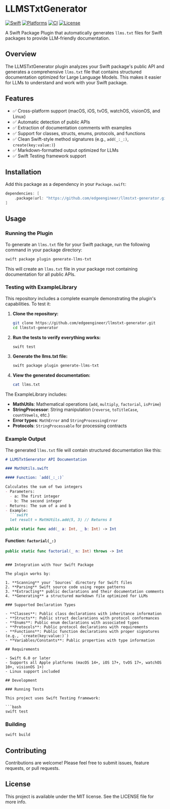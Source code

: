 # LLMSTxtGenerator

[![Swift](https://img.shields.io/badge/swift-6.0-brightgreen.svg)](https://swift.org)
[![Platforms](https://img.shields.io/badge/platforms-macOS%20%7C%20iOS%20%7C%20tvOS%20%7C%20watchOS%20%7C%20visionOS%20%7C%20Linux-lightgrey.svg)](https://swift.org)
[![CI](https://github.com/edgeengineer/llmstxt-generator/actions/workflows/swift.yml/badge.svg)](https://github.com/edgeengineer/llmstxt-generator/actions/workflows/swift.yml)
[![License](https://img.shields.io/badge/license-MIT-blue.svg)](LICENSE)

A Swift Package Plugin that automatically generates `llms.txt` files for Swift packages to provide LLM-friendly documentation.

## Overview

The LLMSTxtGenerator plugin analyzes your Swift package's public API and generates a comprehensive `llms.txt` file that contains structured documentation optimized for Large Language Models. This makes it easier for LLMs to understand and work with your Swift package.

## Features

- ✅ Cross-platform support (macOS, iOS, tvOS, watchOS, visionOS, and Linux)
- ✅ Automatic detection of public APIs
- ✅ Extraction of documentation comments with examples
- ✅ Support for classes, structs, enums, protocols, and functions
- ✅ Clean Swift-style method signatures (e.g., `add(_:_:)`, `create(key:value:)`)
- ✅ Markdown-formatted output optimized for LLMs
- ✅ Swift Testing framework support

## Installation

Add this package as a dependency in your `Package.swift`:

```swift
dependencies: [
    .package(url: "https://github.com/edgeengineer/llmstxt-generator.git", from: "1.0.0")
]
```

## Usage

### Running the Plugin

To generate an `llms.txt` file for your Swift package, run the following command in your package directory:

```bash
swift package plugin generate-llms-txt
```

This will create an `llms.txt` file in your package root containing documentation for all public APIs.

### Testing with ExampleLibrary

This repository includes a complete example demonstrating the plugin's capabilities. To test it:

1. **Clone the repository:**
   ```bash
   git clone https://github.com/edgeengineer/llmstxt-generator.git
   cd llmstxt-generator
   ```

2. **Run the tests to verify everything works:**
   ```bash
   swift test
   ```

3. **Generate the llms.txt file:**
   ```bash
   swift package plugin generate-llms-txt
   ```

4. **View the generated documentation:**
   ```bash
   cat llms.txt
   ```

The ExampleLibrary includes:
- **MathUtils**: Mathematical operations (`add`, `multiply`, `factorial`, `isPrime`)
- **StringProcessor**: String manipulation (`reverse`, `toTitleCase`, `countVowels`, etc.)
- **Error types**: `MathError` and `StringProcessingError`
- **Protocols**: `StringProcessable` for processing contracts

### Example Output

The generated `llms.txt` file will contain structured documentation like this:

```markdown
# LLMSTxtGenerator API Documentation

### MathUtils.swift

#### Function: `add(_:_:)`

Calculates the sum of two integers
- Parameters:
  - a: The first integer
  - b: The second integer
- Returns: The sum of a and b
- Example:
  ```swift
  let result = MathUtils.add(5, 3) // Returns 8
  ```

```swift
public static func add(_ a: Int, _ b: Int) -> Int
```

#### Function: `factorial(_:)`

```swift
public static func factorial(_ n: Int) throws -> Int
```
```

### Integration with Your Swift Package

The plugin works by:

1. **Scanning** your `Sources` directory for Swift files
2. **Parsing** Swift source code using regex patterns
3. **Extracting** public declarations and their documentation comments
4. **Generating** a structured markdown file optimized for LLMs

### Supported Declaration Types

- **Classes**: Public class declarations with inheritance information
- **Structs**: Public struct declarations with protocol conformances
- **Enums**: Public enum declarations with associated types
- **Protocols**: Public protocol declarations with requirements
- **Functions**: Public function declarations with proper signatures (e.g., `create(key:value:)`)
- **Variables/Constants**: Public properties with type information

## Requirements

- Swift 6.0 or later
- Supports all Apple platforms (macOS 14+, iOS 17+, tvOS 17+, watchOS 10+, visionOS 1+)
- Linux support included

## Development

### Running Tests

This project uses Swift Testing framework:

```bash
swift test
```

### Building

```bash
swift build
```

## Contributing

Contributions are welcome! Please feel free to submit issues, feature requests, or pull requests.

## License

This project is available under the MIT license. See the LICENSE file for more info.